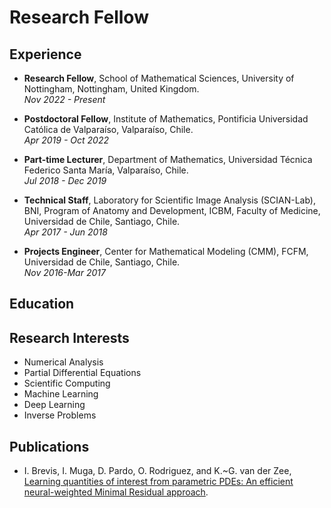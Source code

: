 # Research Fellow

## Experience

- <p><strong>Research Fellow</strong>, School of Mathematical Sciences, University of Nottingham, Nottingham, United Kingdom. <br><em>Nov 2022 - Present</em></p>

- <p><strong>Postdoctoral Fellow</strong>, Institute of Mathematics, Pontificia Universidad Católica de Valparaíso, Valparaíso, Chile. <br><em>Apr 2019 - Oct 2022</em></p>

- <p><strong>Part-time Lecturer</strong>, Department of Mathematics, Universidad Técnica Federico Santa María, Valparaíso, Chile. <br><em>Jul 2018 - Dec 2019</em></p>

- <p><strong>Technical Staff</strong>, Laboratory for Scientific Image Analysis (SCIAN-Lab), BNI, Program of Anatomy and Development, ICBM, Faculty of Medicine, Universidad de Chile, Santiago, Chile. <br><em>Apr 2017 - Jun 2018</em></p>

- <p><strong>Projects Engineer</strong>, Center for Mathematical Modeling (CMM), FCFM, Universidad de Chile, Santiago, Chile. <br><em>Nov 2016-Mar 2017</em></p>

## Education

## Research Interests
- Numerical Analysis
- Partial Differential Equations
- Scientific Computing
- Machine Learning
- Deep Learning
- Inverse Problems

## Publications
<ul>
  <li>I. Brevis, I. Muga, D. Pardo, O. Rodriguez, and K.~G. van der Zee, <a href="https://arxiv.org/abs/2304.01722">Learning quantities of interest from parametric PDEs: An efficient neural-weighted Minimal Residual approach</a>. </li>
</ul>
